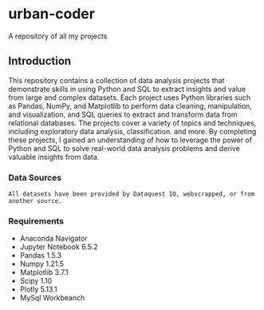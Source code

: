# urban-coder
A repository of all my projects 

## Introduction

This repository contains a collection of data analysis projects that demonstrate skills in using Python and SQL to extract insights and value from large and complex datasets. Each project uses Python libraries such as Pandas, NumPy, and Matplotlib to perform data cleaning, manipulation, and visualization, and SQL queries to extract and transform data from relational databases. The projects cover a variety of topics and techniques, including exploratory data analysis, classification. and more. By completing these projects, I gained an understanding of how to leverage the power of Python and SQL to solve real-world data analysis problems and derive valuable insights from data.

### Data Sources

~~~
All datasets have been provided by Dataquest IO, webscrapped, or from another source. 

~~~
### Requirements

* Anaconda Navigator 
* Jupyter Notebook 6.5.2 
* Pandas 1.5.3
* Numpy 1.21.5
* Matplotlib 3.7.1 
* Scipy 1.10 
* Plotly 5.13.1
* MySql Workbeanch
  
